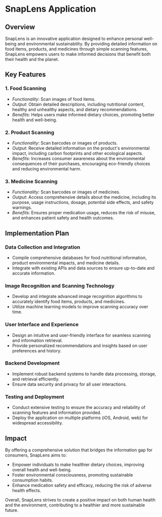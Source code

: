 # SnapLens Application

## Overview

SnapLens is an innovative application designed to enhance personal well-being and environmental sustainability. By providing detailed information on food items, products, and medicines through simple scanning features, SnapLens empowers users to make informed decisions that benefit both their health and the planet.

## Key Features

### 1. Food Scanning
- *Functionality*: Scan images of food items.
- *Output*: Obtain detailed descriptions, including nutritional content, healthy and unhealthy aspects, and dietary recommendations.
- *Benefits*: Helps users make informed dietary choices, promoting better health and well-being.

### 2. Product Scanning
- *Functionality*: Scan barcodes or images of products.
- *Output*: Receive detailed information on the product's environmental impact, including carbon footprints and other ecological aspects.
- *Benefits*: Increases consumer awareness about the environmental consequences of their purchases, encouraging eco-friendly choices and reducing environmental harm.

### 3. Medicine Scanning
- *Functionality*: Scan barcodes or images of medicines.
- *Output*: Access comprehensive details about the medicine, including its purpose, usage instructions, dosage, potential side effects, and safety warnings.
- *Benefits*: Ensures proper medication usage, reduces the risk of misuse, and enhances patient safety and health outcomes.

## Implementation Plan

### Data Collection and Integration
- Compile comprehensive databases for food nutritional information, product environmental impacts, and medicine details.
- Integrate with existing APIs and data sources to ensure up-to-date and accurate information.

### Image Recognition and Scanning Technology
- Develop and integrate advanced image recognition algorithms to accurately identify food items, products, and medicines.
- Utilize machine learning models to improve scanning accuracy over time.

### User Interface and Experience
- Design an intuitive and user-friendly interface for seamless scanning and information retrieval.
- Provide personalized recommendations and insights based on user preferences and history.

### Backend Development
- Implement robust backend systems to handle data processing, storage, and retrieval efficiently.
- Ensure data security and privacy for all user interactions.

### Testing and Deployment
- Conduct extensive testing to ensure the accuracy and reliability of scanning features and information provided.
- Deploy the application on multiple platforms (iOS, Android, web) for widespread accessibility.

## Impact

By offering a comprehensive solution that bridges the information gap for consumers, SnapLens aims to:
- Empower individuals to make healthier dietary choices, improving overall health and well-being.
- Foster environmental consciousness, promoting sustainable consumption habits.
- Enhance medication safety and efficacy, reducing the risk of adverse health effects.

Overall, SnapLens strives to create a positive impact on both human health and the environment, contributing to a healthier and more sustainable future.

